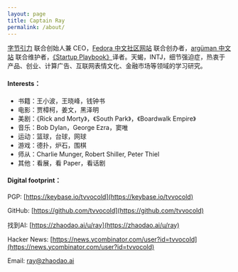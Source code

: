 ```yaml
---
layout: page
title: Captain Ray 
permalink: /about/
---
```


[字节引力](https://bytegravity.ltd) 联合创始人兼 CEO，[Fedora 中文社区网站](https://www.fdzh.org) 联合创办者，[argüman 中文站](https://ch.arguman.org) 联合维护者，[《Startup Playbook》](https://playbook-cn.github.io)译者。天蝎，INTJ，细节强迫症，热衷于产品、创业、计算广告、互联网表情文化、金融市场等领域的学习研究。

#### Interests：

- 书籍：王小波，王晓峰，钱钟书
- 电影：贾樟柯，姜文，黑泽明
- 美剧：《Rick and Morty》，《South Park》，《Boardwalk Empire》
- 音乐：Bob Dylan，George Ezra，窦唯
- 运动：篮球，台球，网球
- 游戏：德扑，炉石，围棋
- 师从：Charlie Munger, Robert Shiller, Peter Thiel
- 其他：看展，看 Paper，看话剧

#### Digital footprint：

PGP: [https://keybase.io/tvvocold](https://keybase.io/tvvocold)

GitHub: [https://github.com/tvvocold](https://github.com/tvvocold)

找到AI: [https://zhaodao.ai/u/ray](https://zhaodao.ai/u/ray)

Hacker News: [https://news.ycombinator.com/user?id=tvvocold](https://news.ycombinator.com/user?id=tvvocold)

Email: ray@zhaodao.ai





